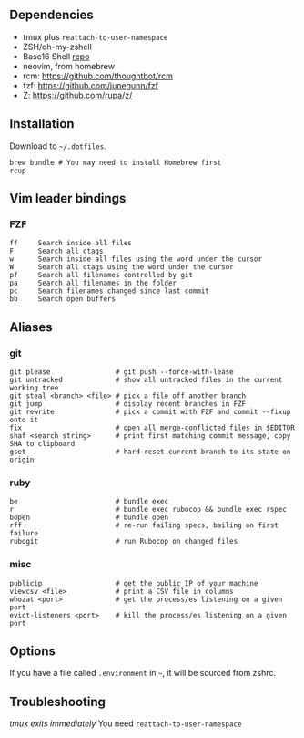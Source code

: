 ## Dependencies

- tmux plus `reattach-to-user-namespace`
- ZSH/oh-my-zshell
- Base16 Shell [repo](https://github.com/chriskempson/base16-shell)
- neovim, from homebrew
- rcm: https://github.com/thoughtbot/rcm
- fzf: https://github.com/junegunn/fzf
- Z: https://github.com/rupa/z/

## Installation

Download to `~/.dotfiles`.

```
brew bundle # You may need to install Homebrew first
rcup
```

## Vim leader bindings

### FZF

``` 
ff     Search inside all files
F      Search all ctags
w      Search inside all files using the word under the cursor
W      Search all ctags using the word under the cursor
pf     Search all filenames controlled by git
pa     Search all filenames in the folder
pc     Search filenames changed since last commit 
bb     Search open buffers 
```

## Aliases

### git

```
git please                # git push --force-with-lease
git untracked             # show all untracked files in the current working tree
git steal <branch> <file> # pick a file off another branch
git jump                  # display recent branches in FZF 
git rewrite               # pick a commit with FZF and commit --fixup onto it
fix                       # open all merge-conflicted files in $EDITOR
shaf <search string>      # print first matching commit message, copy SHA to clipboard 
gset                      # hard-reset current branch to its state on origin
```

### ruby

```
be                        # bundle exec
r                         # bundle exec rubocop && bundle exec rspec
bopen                     # bundle open
rff                       # re-run failing specs, bailing on first failure
rubogit                   # run Rubocop on changed files
```

### misc

```
publicip                  # get the public IP of your machine
viewcsv <file>            # print a CSV file in columns
whozat <port>             # get the process/es listening on a given port
evict-listeners <port>    # kill the process/es listening on a given port
```

## Options

If you have a file called `.environment` in `~`, it will be sourced from zshrc.

## Troubleshooting

_tmux exits immediately_ You need `reattach-to-user-namespace`

